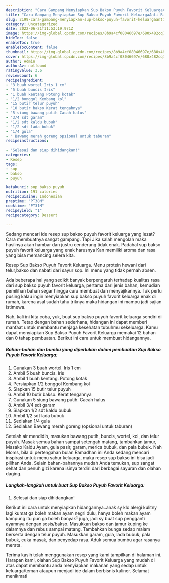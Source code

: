 ```yaml
---
description: "Cara Gampang Menyiapkan Sup Bakso Puyuh Favorit KeluargaAnti Ribet"
title: "Cara Gampang Menyiapkan Sup Bakso Puyuh Favorit KeluargaAnti Ribet"
slug: 2199-cara-gampang-menyiapkan-sup-bakso-puyuh-favorit-keluargaanti-ribet
category: Uncategorized
date: 2022-06-21T11:53:19.971Z
image: https://img-global.cpcdn.com/recipes/8b9a4cf08046697e/680x482cq70/sup-bakso-puyuh-favorit-keluarga-foto-resep-utama.jpg
hideToc: false
enableToc: true
enableTocContent: false
thumbnail: https://img-global.cpcdn.com/recipes/8b9a4cf08046697e/680x482cq70/sup-bakso-puyuh-favorit-keluarga-foto-resep-utama.jpg
cover: https://img-global.cpcdn.com/recipes/8b9a4cf08046697e/680x482cq70/sup-bakso-puyuh-favorit-keluarga-foto-resep-utama.jpg
author: Admin
authorAv: notfound
ratingvalue: 3.6
reviewcount: 6
recipeingredient:
- "3 buah wortel Iris 1 cm"
- "5 buah buncis Iris"
- "1 buah kentang Potong kotak"
- "1/2 bonggol Kembang kol"
- "15 butir telur puyuh"
- "10 butir bakso Kerat tengahnya"
- "5 siung bawang putih Cacah halus"
- "3/4 sdt garam"
- "1/2 sdt kaldu bubuk"
- "1/2 sdt lada bubuk"
- "1/4 gula"
- " Bawang merah goreng opsional untuk taburan"
recipeinstructions:

- "Selesai dan siap dihidangkan!"
categories:
- Resep
tags:
- sup
- bakso
- puyuh

katakunci: sup bakso puyuh 
nutrition: 191 calories
recipecuisine: Indonesian
preptime: "PT38M"
cooktime: "PT31M"
recipeyield: "1"
recipecategory: Dessert

---
```



Sedang mencari ide resep sup bakso puyuh favorit keluarga yang lezat? Cara membuatnya sangat gampang. Tapi Jika salah mengolah maka hasilnya akan hambar dan justru cenderung tidak enak. Padahal sup bakso puyuh favorit keluarga yang enak harusnya Kan memiliki aroma dan rasa yang bisa memancing selera kita.


Resep Sup Bakso Puyuh Favorit Keluarga. Menu protein hewani dari telur,bakso dan nabati dari sayur sop. Ini menu yang tidak pernah absen.

Ada beberapa hal yang sedikit banyak berpengaruh terhadap kualitas rasa dari sup bakso puyuh favorit keluarga, pertama dari jenis bahan, kemudian pemilihan bahan segar hingga cara membuat dan menyajikannya. Tak perlu pusing kalau ingin menyiapkan sup bakso puyuh favorit keluarga enak di rumah, karena asal sudah tahu triknya maka hidangan ini mampu jadi sajian istimewa.


Nah, kali ini kita coba, yuk, buat sup bakso puyuh favorit keluarga sendiri di rumah. Tetap dengan bahan sederhana, hidangan ini dapat memberi manfaat untuk membantu menjaga kesehatan tubuhmu sekeluarga. Kamu dapat menyiapkan Sup Bakso Puyuh Favorit Keluarga memakai 12 bahan dan 0 tahap pembuatan. Berikut ini cara untuk membuat hidangannya.

<!--inarticleads1-->

##### Bahan-bahan dan bumbu yang diperlukan dalam pembuatan Sup Bakso Puyuh Favorit Keluarga:

1. Gunakan 3 buah wortel. Iris 1 cm
1. Ambil 5 buah buncis. Iris
1. Ambil 1 buah kentang. Potong kotak
1. Persiapkan 1/2 bonggol Kembang kol
1. Siapkan 15 butir telur puyuh
1. Ambil 10 butir bakso. Kerat tengahnya
1. Gunakan 5 siung bawang putih. Cacah halus
1. Ambil 3/4 sdt garam
1. Siapkan 1/2 sdt kaldu bubuk
1. Ambil 1/2 sdt lada bubuk
1. Sediakan 1/4 gula
1. Sediakan  Bawang merah goreng (opsional untuk taburan)


Setelah air mendidih, masukan bawang putih, buncis, wortel, kol, dan telur puyuh. Masak semua bahan sampai setengah matang, tambahkan jamur, Masako Kaldu Ayam, gula pasir, garam, merica bubuk, dan pala bubuk. Nah Moms, bila di pertengahan bulan Ramadhan ini Anda sedang mencari inspirasi untuk menu sahur keluarga, maka resep sup bakso ini bisa jadi pilihan Anda. Selain bahan-bahannya mudah Anda temukan, sup sangat sehat dan penuh gizi karena isinya terdiri dari berbagai sayuran dan olahan daging. 

<!--inarticleads2-->

##### Langkah-langkah untuk buat Sup Bakso Puyuh Favorit Keluarga:


1. Selesai dan siap dihidangkan!

Berikut ini cara untuk menyiapkan hidangannya..anak sy klo alergi kulitny lagi kumat ga boleh makan ayam negri dulu, hanya boleh makan ayam kampung itu pun ga boleh banyak² juga, jadi sy buat sup pengganti ayamnya dengan sosis/bakso. Masukkan bakso dan jamur kuping ke dalamnya dan rebus sampai matang. Tambahkan bunga sedap malam berserta dengan telur puyuh. Masukkan garam, gula, lada bubuk, pala bubuk, cuka masak, dan penyedap rasa. Aduk semua bumbu agar rasanya merata. 

Terima kasih telah menggunakan resep yang kami tampilkan di halaman ini. Harapan kami, olahan Sup Bakso Puyuh Favorit Keluarga yang mudah di atas dapat membantu anda menyiapkan makanan yang sedap untuk keluarga/teman ataupun menjadi ide dalam berbisnis kuliner. Selamat menikmati
